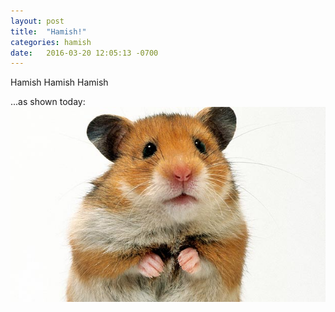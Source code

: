 ```yaml
---
layout: post
title:  "Hamish!"
categories: hamish
date:   2016-03-20 12:05:13 -0700
---
```

Hamish Hamish Hamish

...as shown today:
![My hamish](/assets/hamish-01.jpg)